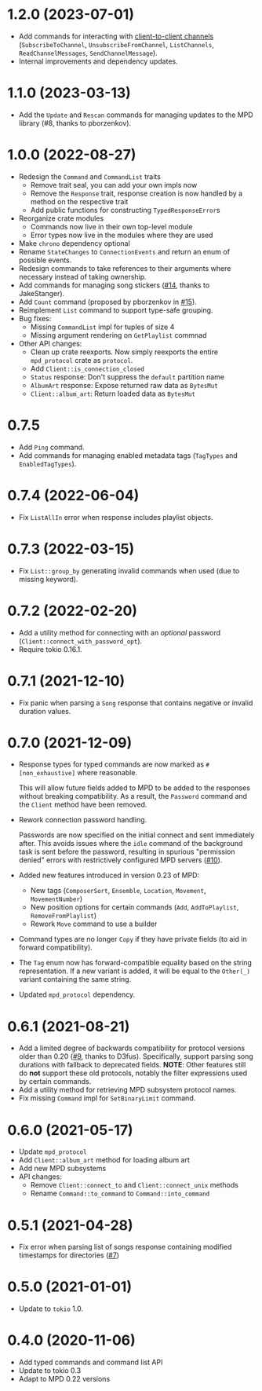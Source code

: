 # 1.2.0 (2023-07-01)

 - Add commands for interacting with [client-to-client channels](https://mpd.readthedocs.io/en/latest/protocol.html#client-to-client) (`SubscribeToChannel`, `UnsubscribeFromChannel`, `ListChannels`, `ReadChannelMessages`, `SendChannelMessage`).
 - Internal improvements and dependency updates.

# 1.1.0 (2023-03-13)

 - Add the `Update` and `Rescan` commands for managing updates to the MPD library (#8, thanks to pborzenkov).

# 1.0.0 (2022-08-27)

 - Redesign the `Command` and `CommandList` traits
   - Remove trait seal, you can add your own impls now
   - Remove the `Response` trait, response creation is now handled by a method on the respective trait
   - Add public functions for constructing `TypedResponseError`s
 - Reorganize crate modules
   - Commands now live in their own top-level module
   - Error types now live in the modules where they are used
 - Make `chrono` dependency optional
 - Rename `StateChanges` to `ConnectionEvents` and return an enum of possible events.
 - Redesign commands to take references to their arguments where necessary instead of taking ownership.
 - Add commands for managing song stickers ([#14](https://github.com/elomatreb/mpd_client/pull/14), thanks to JakeStanger).
 - Add `Count` command (proposed by pborzenkov in [#15](https://github.com/elomatreb/mpd_client/pull/15)).
 - Reimplement `List` command to support type-safe grouping.
 - Bug fixes:
   - Missing `CommandList` impl for tuples of size 4
   - Missing argument rendering on `GetPlaylist` commnad
 - Other API changes:
   - Clean up crate reexports. Now simply reexports the entire `mpd_protocol` crate as `protocol`.
   - Add `Client::is_connection_closed`
   - `Status` response: Don't suppress the `default` partition name
   - `AlbumArt` response: Expose returned raw data as `BytesMut`
   - `Client::album_art`: Return loaded data as `BytesMut`

# 0.7.5

 - Add `Ping` command.
 - Add commands for managing enabled metadata tags (`TagTypes` and `EnabledTagTypes`).

# 0.7.4 (2022-06-04)

 - Fix `ListAllIn` error when response includes playlist objects.

# 0.7.3 (2022-03-15)

 - Fix `List::group_by` generating invalid commands when used (due to missing keyword).

# 0.7.2 (2022-02-20)

 - Add a utility method for connecting with an *optional* password (`Client::connect_with_password_opt`).
 - Require tokio 0.16.1.

# 0.7.1 (2021-12-10)

 - Fix panic when parsing a `Song` response that contains negative or invalid duration values.

# 0.7.0 (2021-12-09)

 - Response types for typed commands are now marked as `#[non_exhaustive]` where reasonable.

   This will allow future fields added to MPD to be added to the responses without breaking compatibility. As a result, the `Password` command and the `Client` method have been removed.
 - Rework connection password handling.

   Passwords are now specified on the initial connect and sent immediately after. This avoids issues where the `idle` command of the background task is sent before the password, resulting in spurious "permission denied" errors with restrictively configured MPD servers ([#10](https://github.com/elomatreb/mpd_client/issues/10)).
 - Added new features introduced in version 0.23 of MPD:
   - New tags (`ComposerSort`, `Ensemble`, `Location`, `Movement`, `MovementNumber`)
   - New position options for certain commands (`Add`, `AddToPlaylist`, `RemoveFromPlaylist`)
   - Rework `Move` command to use a builder
 - Command types are no longer `Copy` if they have private fields (to aid in forward compatibility).
 - The `Tag` enum now has forward-compatible equality based on the string representation. If a new variant is added, it will be equal to the `Other(_)` variant containing the same string.
 - Updated `mpd_protocol` dependency.

# 0.6.1 (2021-08-21)

 - Add a limited degree of backwards compatibility for protocol versions older than 0.20 ([#9](https://github.com/elomatreb/mpd_client/pull/9), thanks to D3fus).
   Specifically, support parsing song durations with fallback to deprecated fields.
   **NOTE**: Other features still do **not** support these old protocols, notably the filter expressions used by certain commands.
 - Add a utility method for retrieving MPD subsystem protocol names.
 - Fix missing `Command` impl for `SetBinaryLimit` command.

# 0.6.0 (2021-05-17)

 - Update `mpd_protocol`
 - Add `Client::album_art` method for loading album art
 - Add new MPD subsystems
 - API changes:
   - Remove `Client::connect_to` and `Client::connect_unix` methods
   - Rename `Command::to_command` to `Command::into_command`

# 0.5.1 (2021-04-28)

 - Fix error when parsing list of songs response containing modified timestamps for directories ([#7](https://github.com/elomatreb/mpd_client/issues/7))

# 0.5.0 (2021-01-01)

 - Update to `tokio` 1.0.

# 0.4.0 (2020-11-06)

 - Add typed commands and command list API
 - Update to tokio 0.3
 - Adapt to MPD 0.22 versions
